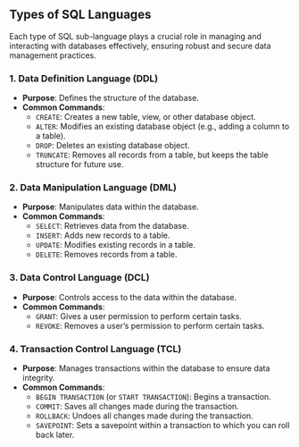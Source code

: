 ## Types of SQL Languages

Each type of SQL sub-language plays a crucial role in managing and interacting with databases effectively, ensuring robust and secure data management practices.

### 1. Data Definition Language (DDL)
- **Purpose**: Defines the structure of the database.
- **Common Commands**:
  - `CREATE`: Creates a new table, view, or other database object.
  - `ALTER`: Modifies an existing database object (e.g., adding a column to a table).
  - `DROP`: Deletes an existing database object.
  - `TRUNCATE`: Removes all records from a table, but keeps the table structure for future use.

### 2. Data Manipulation Language (DML)
- **Purpose**: Manipulates data within the database.
- **Common Commands**:
  - `SELECT`: Retrieves data from the database.
  - `INSERT`: Adds new records to a table.
  - `UPDATE`: Modifies existing records in a table.
  - `DELETE`: Removes records from a table.

### 3. Data Control Language (DCL)
- **Purpose**: Controls access to the data within the database.
- **Common Commands**:
  - `GRANT`: Gives a user permission to perform certain tasks.
  - `REVOKE`: Removes a user’s permission to perform certain tasks.

### 4. Transaction Control Language (TCL)
- **Purpose**: Manages transactions within the database to ensure data integrity.
- **Common Commands**:
  - `BEGIN TRANSACTION` (or `START TRANSACTION`): Begins a transaction.
  - `COMMIT`: Saves all changes made during the transaction.
  - `ROLLBACK`: Undoes all changes made during the transaction.
  - `SAVEPOINT`: Sets a savepoint within a transaction to which you can roll back later.